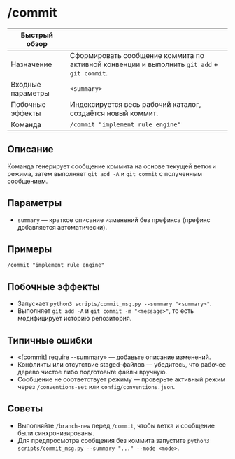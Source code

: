 # /commit

| Быстрый обзор | |
| --- | --- |
| Назначение | Сформировать сообщение коммита по активной конвенции и выполнить `git add` + `git commit`. |
| Входные параметры | `<summary>` |
| Побочные эффекты | Индексируется весь рабочий каталог, создаётся новый коммит. |
| Команда | `/commit "implement rule engine"` |

## Описание
Команда генерирует сообщение коммита на основе текущей ветки и режима, затем выполняет `git add -A` и `git commit` с полученным сообщением.

## Параметры
- `summary` — краткое описание изменений без префикса (префикс добавляется автоматически).

## Примеры
```
/commit "implement rule engine"
```

## Побочные эффекты
- Запускает `python3 scripts/commit_msg.py --summary "<summary>"`.
- Выполняет `git add -A` и `git commit -m "<message>"`, то есть модифицирует историю репозитория.

## Типичные ошибки
- «[commit] require --summary» — добавьте описание изменений.
- Конфликты или отсутствие staged-файлов — убедитесь, что рабочее дерево чистое либо подготовьте файлы вручную.
- Сообщение не соответствует режиму — проверьте активный режим через `/conventions-set` или `config/conventions.json`.

## Советы
- Выполняйте `/branch-new` перед `/commit`, чтобы ветка и сообщение были синхронизированы.
- Для предпросмотра сообщения без коммита запустите `python3 scripts/commit_msg.py --summary "..." --mode <mode>`.
